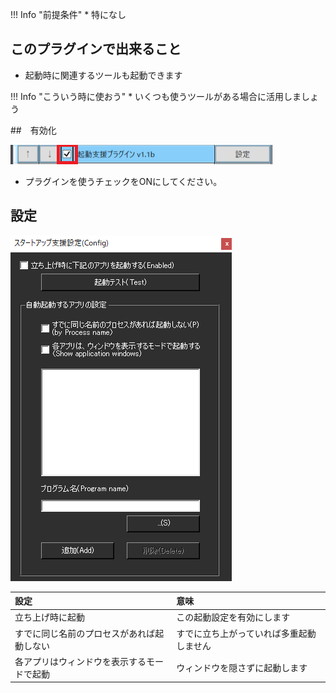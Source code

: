 !!! Info "前提条件"
    * 特になし

## このプラグインで出来ること

* 起動時に関連するツールも起動できます

!!! Info "こういう時に使おう"
    * いくつも使うツールがある場合に活用しましょう

##　有効化

![direct](images/plugin_startup_p1.png)

* プラグインを使うチェックをONにしてください。

## 設定

![direct](images/plugin_startup_p2.png)

|設定|意味|
|:--|:---|
|立ち上げ時に起動|この起動設定を有効にします|
|すでに同じ名前のプロセスがあれば起動しない|すでに立ち上がっていれば多重起動しません|
|各アプリはウィンドウを表示するモードで起動|ウィンドウを隠さずに起動します|
